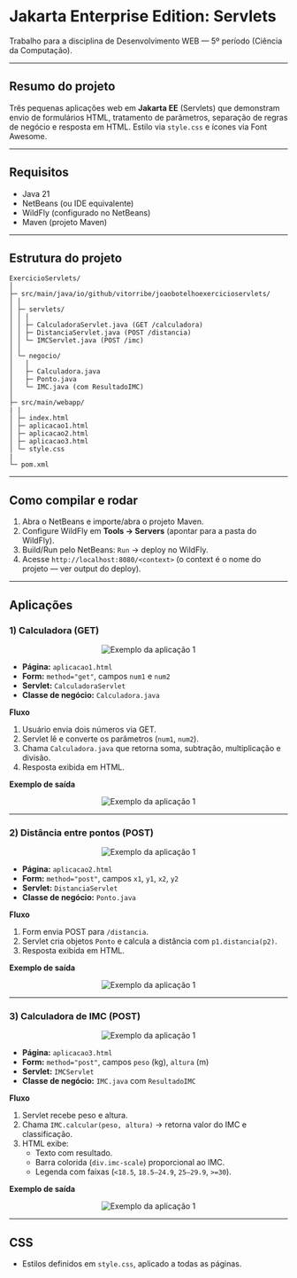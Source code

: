 # Jakarta Enterprise Edition: Servlets

Trabalho para a disciplina de Desenvolvimento WEB — 5º período (Ciência da Computação).

---

## Resumo do projeto
Três pequenas aplicações web em **Jakarta EE** (Servlets) que demonstram envio de formulários HTML, tratamento de parâmetros, separação de regras de negócio e resposta em HTML. Estilo via `style.css` e ícones via Font Awesome.

---

## Requisitos
- Java 21  
- NetBeans (ou IDE equivalente)  
- WildFly (configurado no NetBeans)  
- Maven (projeto Maven)  

---

## Estrutura do projeto
```
ExercicioServlets/
│
├─ src/main/java/io/github/vitorribe/joaobotelhoexercicioservlets/
│ │
│ ├─ servlets/
│ │ │
│ │ ├─ CalculadoraServlet.java (GET /calculadora)
│ │ ├─ DistanciaServlet.java (POST /distancia)
│ │ └─ IMCServlet.java (POST /imc)
│ │
│ └─ negocio/
│   │
│   ├─ Calculadora.java
│   ├─ Ponto.java
│   └─ IMC.java (com ResultadoIMC)
│
├─ src/main/webapp/
| |
│ ├─ index.html
│ ├─ aplicacao1.html
│ ├─ aplicacao2.html
│ ├─ aplicacao3.html
│ └─ style.css
|
└─ pom.xml
```


---

## Como compilar e rodar
1. Abra o NetBeans e importe/abra o projeto Maven.  
2. Configure WildFly em **Tools → Servers** (apontar para a pasta do WildFly).  
3. Build/Run pelo NetBeans: `Run` → deploy no WildFly.  
4. Acesse `http://localhost:8080/<context>` (o context é o nome do projeto — ver output do deploy).

---

## Aplicações

### 1) Calculadora (GET)

<p align="center">
  <img src="images/calcHome.png" alt="Exemplo da aplicação 1" />
</p>

- **Página:** `aplicacao1.html`  
- **Form:** `method="get"`, campos `num1` e `num2`  
- **Servlet:** `CalculadoraServlet`  
- **Classe de negócio:** `Calculadora.java`

**Fluxo**
1. Usuário envia dois números via GET.  
2. Servlet lê e converte os parâmetros (`num1`, `num2`).  
3. Chama `Calculadora.java` que retorna soma, subtração, multiplicação e divisão.  
4. Resposta exibida em HTML.


**Exemplo de saída**
<p align="center">
  <img src="images/calcResult.png" alt="Exemplo da aplicação 1" />
</p>

---

### 2) Distância entre pontos (POST)

<p align="center">
  <img src="images/measureHome.png" alt="Exemplo da aplicação 1" />
</p>

- **Página:** `aplicacao2.html`  
- **Form:** `method="post"`, campos `x1`, `y1`, `x2`, `y2`  
- **Servlet:** `DistanciaServlet`  
- **Classe de negócio:** `Ponto.java`

**Fluxo**
1. Form envia POST para `/distancia`.  
2. Servlet cria objetos `Ponto` e calcula a distância com `p1.distancia(p2)`.  
3. Resposta exibida em HTML.

**Exemplo de saída**
<p align="center">
  <img src="images/measureResult.png" alt="Exemplo da aplicação 1" />
</p>

---

### 3) Calculadora de IMC (POST)
<p align="center">
  <img src="images/imcHome.png" alt="Exemplo da aplicação 1" />
</p>

- **Página:** `aplicacao3.html`  
- **Form:** `method="post"`, campos `peso` (kg), `altura` (m)  
- **Servlet:** `IMCServlet`  
- **Classe de negócio:** `IMC.java` com `ResultadoIMC`

**Fluxo**
1. Servlet recebe peso e altura.  
2. Chama `IMC.calcular(peso, altura)` → retorna valor do IMC e classificação.  
3. HTML exibe:
   - Texto com resultado.  
   - Barra colorida (`div.imc-scale`) proporcional ao IMC.  
   - Legenda com faixas (`<18.5`, `18.5–24.9`, `25–29.9`, `>=30`). 


**Exemplo de saída**
<p align="center">
  <img src="images/imcResult.png" alt="Exemplo da aplicação 1" />
</p>


---

## CSS
- Estilos definidos em `style.css`, aplicado a todas as páginas.
